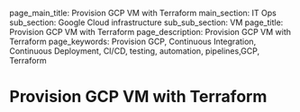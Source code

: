 page_main_title: Provision GCP VM with Terraform
main_section: IT Ops
sub_section: Google Cloud infrastructure
sub_sub_section: VM
page_title: Provision GCP VM with Terraform
page_description: Provision GCP VM with Terraform
page_keywords: Provision GCP, Continuous Integration, Continuous Deployment, CI/CD, testing, automation, pipelines,GCP, Terraform

# Provision GCP VM with Terraform
